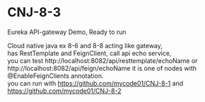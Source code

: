 # CNJ-8-3
Eureka API-gateway Demo, Ready to run 

Cloud native java ex 8-6 and 8-8 acting like gateway,    
has RestTemplate and FeignClient, call api echo service,    
you can test http://localhost:8082/api/resttemplate/echoName or http://localhost:8082/api/feign/echoName 
it is one of nodes with @EnableFeignClients annotation.    
you can run with https://github.com/mycode01/CNJ-8-1 and https://github.com/mycode01/CNJ-8-2
